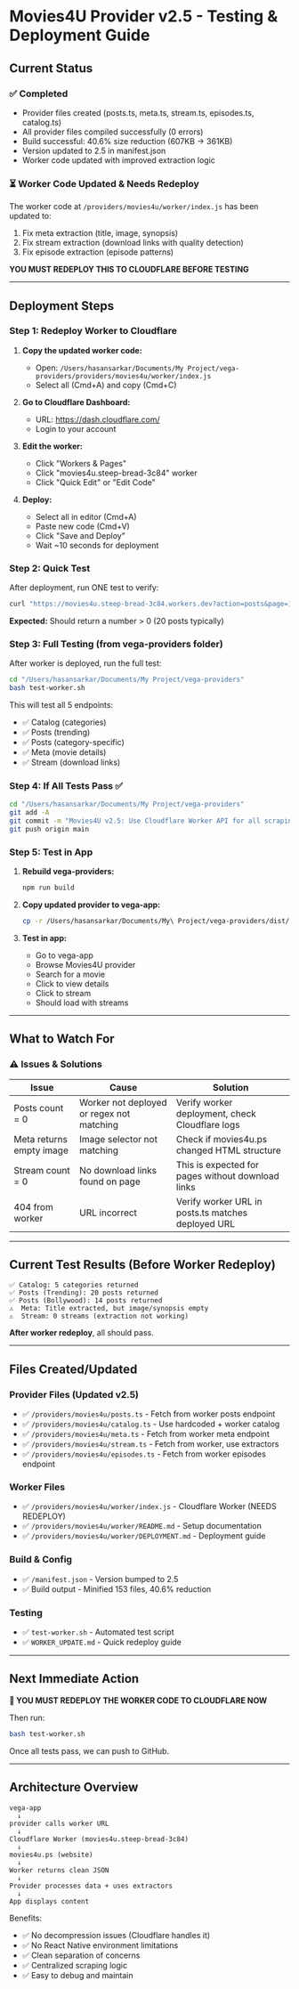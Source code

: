 # Movies4U Provider v2.5 - Testing & Deployment Guide

## Current Status

### ✅ Completed
- Provider files created (posts.ts, meta.ts, stream.ts, episodes.ts, catalog.ts)
- All provider files compiled successfully (0 errors)
- Build successful: 40.6% size reduction (607KB → 361KB)
- Version updated to 2.5 in manifest.json
- Worker code updated with improved extraction logic

### ⏳ Worker Code Updated & Needs Redeploy
The worker code at `/providers/movies4u/worker/index.js` has been updated to:
1. Fix meta extraction (title, image, synopsis)
2. Fix stream extraction (download links with quality detection)
3. Fix episode extraction (episode patterns)

**YOU MUST REDEPLOY THIS TO CLOUDFLARE BEFORE TESTING**

---

## Deployment Steps

### Step 1: Redeploy Worker to Cloudflare

1. **Copy the updated worker code:**
   - Open: `/Users/hasansarkar/Documents/My Project/vega-providers/providers/movies4u/worker/index.js`
   - Select all (Cmd+A) and copy (Cmd+C)

2. **Go to Cloudflare Dashboard:**
   - URL: https://dash.cloudflare.com/
   - Login to your account

3. **Edit the worker:**
   - Click "Workers & Pages"
   - Click "movies4u.steep-bread-3c84" worker
   - Click "Quick Edit" or "Edit Code"

4. **Deploy:**
   - Select all in editor (Cmd+A)
   - Paste new code (Cmd+V)
   - Click "Save and Deploy"
   - Wait ~10 seconds for deployment

### Step 2: Quick Test

After deployment, run ONE test to verify:
```bash
curl "https://movies4u.steep-bread-3c84.workers.dev?action=posts&page=1" | jq '.count'
```
**Expected:** Should return a number > 0 (20 posts typically)

### Step 3: Full Testing (from vega-providers folder)

After worker is deployed, run the full test:
```bash
cd "/Users/hasansarkar/Documents/My Project/vega-providers"
bash test-worker.sh
```

This will test all 5 endpoints:
- ✅ Catalog (categories)
- ✅ Posts (trending)
- ✅ Posts (category-specific)
- ✅ Meta (movie details)
- ✅ Stream (download links)

### Step 4: If All Tests Pass ✅

```bash
cd "/Users/hasansarkar/Documents/My Project/vega-providers"
git add -A
git commit -m "Movies4U v2.5: Use Cloudflare Worker API for all scraping - simplified provider architecture"
git push origin main
```

### Step 5: Test in App

1. **Rebuild vega-providers:**
   ```bash
   npm run build
   ```

2. **Copy updated provider to vega-app:**
   ```bash
   cp -r /Users/hasansarkar/Documents/My\ Project/vega-providers/dist/movies4u /Users/hasansarkar/Documents/My\ Project/vega-app/src/lib/providers/dist/
   ```

3. **Test in app:**
   - Go to vega-app
   - Browse Movies4U provider
   - Search for a movie
   - Click to view details
   - Click to stream
   - Should load with streams

---

## What to Watch For

### ⚠️ Issues & Solutions

| Issue | Cause | Solution |
|-------|-------|----------|
| Posts count = 0 | Worker not deployed or regex not matching | Verify worker deployment, check Cloudflare logs |
| Meta returns empty image | Image selector not matching | Check if movies4u.ps changed HTML structure |
| Stream count = 0 | No download links found on page | This is expected for pages without download links |
| 404 from worker | URL incorrect | Verify worker URL in posts.ts matches deployed URL |

---

## Current Test Results (Before Worker Redeploy)

```
✅ Catalog: 5 categories returned
✅ Posts (Trending): 20 posts returned
✅ Posts (Bollywood): 14 posts returned
⚠️  Meta: Title extracted, but image/synopsis empty
⚠️  Stream: 0 streams (extraction not working)
```

**After worker redeploy**, all should pass.

---

## Files Created/Updated

### Provider Files (Updated v2.5)
- ✅ `/providers/movies4u/posts.ts` - Fetch from worker posts endpoint
- ✅ `/providers/movies4u/catalog.ts` - Use hardcoded + worker catalog
- ✅ `/providers/movies4u/meta.ts` - Fetch from worker meta endpoint
- ✅ `/providers/movies4u/stream.ts` - Fetch from worker, use extractors
- ✅ `/providers/movies4u/episodes.ts` - Fetch from worker episodes endpoint

### Worker Files
- ✅ `/providers/movies4u/worker/index.js` - Cloudflare Worker (NEEDS REDEPLOY)
- ✅ `/providers/movies4u/worker/README.md` - Setup documentation
- ✅ `/providers/movies4u/worker/DEPLOYMENT.md` - Deployment guide

### Build & Config
- ✅ `/manifest.json` - Version bumped to 2.5
- ✅ Build output - Minified 153 files, 40.6% reduction

### Testing
- ✅ `test-worker.sh` - Automated test script
- ✅ `WORKER_UPDATE.md` - Quick redeploy guide

---

## Next Immediate Action

**🔴 YOU MUST REDEPLOY THE WORKER CODE TO CLOUDFLARE NOW**

Then run:
```bash
bash test-worker.sh
```

Once all tests pass, we can push to GitHub.

---

## Architecture Overview

```
vega-app
  ↓
provider calls worker URL
  ↓
Cloudflare Worker (movies4u.steep-bread-3c84)
  ↓
movies4u.ps (website)
  ↓
Worker returns clean JSON
  ↓
Provider processes data + uses extractors
  ↓
App displays content
```

Benefits:
- ✅ No decompression issues (Cloudflare handles it)
- ✅ No React Native environment limitations
- ✅ Clean separation of concerns
- ✅ Centralized scraping logic
- ✅ Easy to debug and maintain

